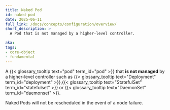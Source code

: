 ```yaml
---
title: Naked Pod
id: naked-pod
date: 2025-06-11
full_link: /docs/concepts/configuration/overview/
short_description: >
  A Pod that is not managed by a higher-level controller.

aka: 
tags:
- core-object
- fundamental
---
```

 A {{< glossary_tooltip text="pod" term_id="pod" >}} that **is not managed** by a higher-level controller such as {{< glossary_tooltip text="Deployment" term_id="deployment" >}},{{< glossary_tooltip text="StatefulSet" term_id="statefulset" >}} or {{< glossary_tooltip text="DaemonSet" term_id="daemonset" >}}.

<!--more--> 

Naked Pods will not be rescheduled in the event of a node failure.

